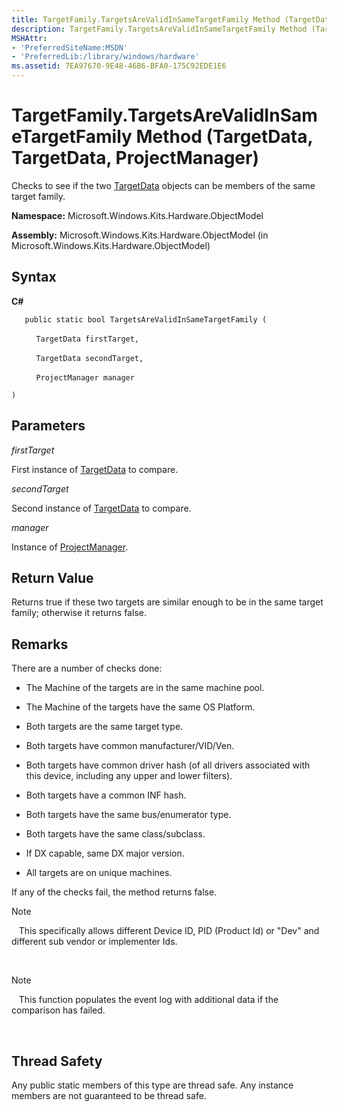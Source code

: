 ```yaml
---
title: TargetFamily.TargetsAreValidInSameTargetFamily Method (TargetData, TargetData, ProjectManager)
description: TargetFamily.TargetsAreValidInSameTargetFamily Method (TargetData, TargetData, ProjectManager)
MSHAttr:
- 'PreferredSiteName:MSDN'
- 'PreferredLib:/library/windows/hardware'
ms.assetid: 7EA97670-9E48-46B6-BFA0-175C92EDE1E6
---
```


# TargetFamily.TargetsAreValidInSameTargetFamily Method (TargetData, TargetData, ProjectManager)


Checks to see if the two [TargetData](targetdata-class.md) objects can be members of the same target family.

**Namespace:** Microsoft.Windows.Kits.Hardware.ObjectModel

**Assembly:** Microsoft.Windows.Kits.Hardware.ObjectModel (in Microsoft.Windows.Kits.Hardware.ObjectModel)

## <span id="Syntax"></span><span id="syntax"></span><span id="SYNTAX"></span>Syntax


**C#**

`   public static bool TargetsAreValidInSameTargetFamily (`

          `TargetData firstTarget,`

          `TargetData secondTarget,`

          `ProjectManager manager`

`)`

## <span id="Parameters"></span><span id="parameters"></span><span id="PARAMETERS"></span>Parameters


*firstTarget*

First instance of [TargetData](targetdata-class.md) to compare.

*secondTarget*

Second instance of [TargetData](targetdata-class.md) to compare.

*manager*

Instance of [ProjectManager](projectmanager-class.md).

## <span id="Return_Value"></span><span id="return_value"></span><span id="RETURN_VALUE"></span>Return Value


Returns true if these two targets are similar enough to be in the same target family; otherwise it returns false.

## <span id="Remarks"></span><span id="remarks"></span><span id="REMARKS"></span>Remarks


There are a number of checks done:

-   The Machine of the targets are in the same machine pool.

-   The Machine of the targets have the same OS Platform.

-   Both targets are the same target type.

-   Both targets have common manufacturer/VID/Ven.

-   Both targets have common driver hash (of all drivers associated with this device, including any upper and lower filters).

-   Both targets have a common INF hash.

-   Both targets have the same bus/enumerator type.

-   Both targets have the same class/subclass.

-   If DX capable, same DX major version.

-   All targets are on unique machines.

If any of the checks fail, the method returns false.

>[!NOTE]
>  
This specifically allows different Device ID, PID (Product Id) or "Dev" and different sub vendor or implementer Ids.

 

>[!NOTE]
>  
This function populates the event log with additional data if the comparison has failed.

 

## <span id="Thread_Safety"></span><span id="thread_safety"></span><span id="THREAD_SAFETY"></span>Thread Safety


Any public static members of this type are thread safe. Any instance members are not guaranteed to be thread safe.

 

 






